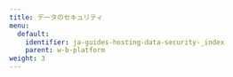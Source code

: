 ```yaml
---
title: データのセキュリティ
menu:
  default:
    identifier: ja-guides-hosting-data-security-_index
    parent: w-b-platform
weight: 3
---
```


